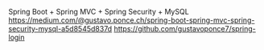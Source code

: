 Spring Boot + Spring MVC + Spring Security + MySQL
https://medium.com/@gustavo.ponce.ch/spring-boot-spring-mvc-spring-security-mysql-a5d8545d837d
https://github.com/gustavoponce7/spring-login